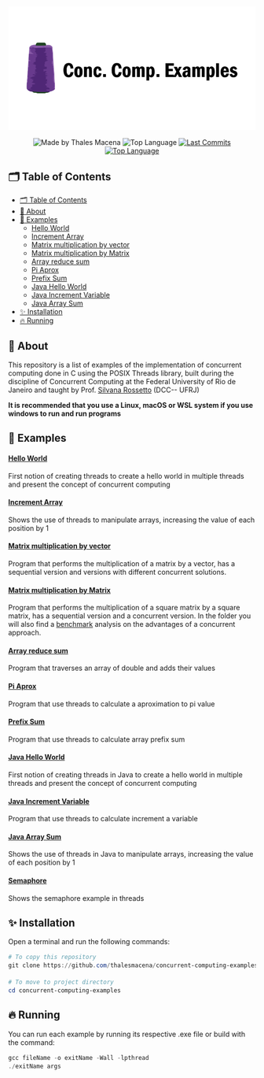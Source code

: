 <div align="center">
  <br />
  <img src=".github/banner.png" width="546" alt="Conc. Comp. Examples" />
  <br />
  <p>
    <img src="https://img.shields.io/badge/made%20by-Thales%20Macena-2D325E?labelColor=F0DB4F&style=for-the-badge&logo=visual-studio-code&logoColor=2D325E" alt="Made by Thales Macena">
    <img alt="Top Language" src="https://img.shields.io/github/languages/top/thalesmacena/concurrent-computing-examples?color=2D325E&labelColor=F0DB4F&style=for-the-badge&logo=c&logoColor=2D325E">
    <a href="https://github.com/thalesmacena/concurrent-computing-examples/commits/master">
      <img alt="Last Commits" src="https://img.shields.io/github/last-commit/thalesmacena/concurrent-computing-examples?color=2D325E&labelColor=F0DB4F&style=for-the-badge&logo=github&logoColor=2D325E">
    </a>
    <a href="https://github.com/thalesmacena/concurrent-computing-examples/issues"><img alt="Top Language" src="https://img.shields.io/github/issues-raw/thalesmacena/concurrent-computing-examples?color=2D325E&labelColor=F0DB4F&style=for-the-badge&logo=github&logoColor=2D325E"></a>
  </p>
</div>

## 🗂 Table of Contents
- [🗂 Table of Contents](#-table-of-contents)
- [📑 About](#-about)
- [🧩 Examples](#-examples)
    - [Hello World](#hello-world)
    - [Increment Array](#increment-array)
    - [Matrix multiplication by vector](#matrix-multiplication-by-vector)
    - [Matrix multiplication by Matrix](#matrix-multiplication-by-matrix)
    - [Array reduce sum](#array-reduce-sum)
    - [Pi Aprox](#pi-aprox)
    - [Prefix Sum](#prefix-sum)
    - [Java Hello World](#java-hello-world)
    - [Java Increment Variable](#java-increment-variable)
    - [Java Array Sum](#java-array-sum)
- [✨ Installation](#-installation)
- [🔥 Running](#-running)
  
  
## 📑 About

This repository is a list of examples of the implementation of concurrent computing done in C using the POSIX Threads library, built during the discipline of Concurrent Computing at the Federal University of Rio de Janeiro and taught by Prof. [Silvana Rossetto](https://dcc.ufrj.br/~silvana/) (DCC-- UFRJ)

**It is recommended that you use a Linux, macOS or WSL system if you use windows to run and run programs**

## 🧩 Examples

#### [Hello World](https://github.com/thalesmacena/concurrent-computing-examples/tree/main/src/examples/helloWorld)
First notion of creating threads to create a hello world in multiple threads and present the concept of concurrent computing

#### [Increment Array](https://github.com/thalesmacena/concurrent-computing-examples/tree/main/src/examples/incrementArray)
Shows the use of threads to manipulate arrays, increasing the value of each position by 1

#### [Matrix multiplication by vector](https://github.com/thalesmacena/concurrent-computing-examples/tree/main/src/examples/matrixVector)
Program that performs the multiplication of a matrix by a vector, has a sequential version and versions with different concurrent solutions.

#### [Matrix multiplication by Matrix](https://github.com/thalesmacena/concurrent-computing-examples/tree/main/src/examples/matrixMultiplication)
Program that performs the multiplication of a square matrix by a square matrix, has a sequential version and a concurrent version. In the folder you will also find a [benchmark](https://github.com/thalesmacena/concurrent-computing-examples/blob/main/src/examples/matrixMultiplication/benchmark.md) analysis on the advantages of a concurrent approach.

#### [Array reduce sum](https://github.com/thalesmacena/concurrent-computing-examples/tree/main/src/examples/arrayReduce)
Program that traverses an array of double and adds their values

#### [Pi Aprox](https://github.com/thalesmacena/concurrent-computing-examples/tree/main/src/examples/piAprox)
Program that use threads to calculate a aproximation to pi value

#### [Prefix Sum](https://github.com/thalesmacena/concurrent-computing-examples/tree/main/src/examples/prefixSum)
Program that use threads to calculate array prefix sum

#### [Java Hello World](https://github.com/thalesmacena/concurrent-computing-examples/tree/main/src/examples/javaHelloWorld)
First notion of creating threads in Java to create a hello world in multiple threads and present the concept of concurrent computing

#### [Java Increment Variable](https://github.com/thalesmacena/concurrent-computing-examples/tree/main/src/examples/javaIncrementVariable)
Program that use threads to calculate increment a variable

#### [Java Array Sum](https://github.com/thalesmacena/concurrent-computing-examples/tree/main/src/examples/javaArraySum)
Shows the use of threads in Java to manipulate arrays, increasing the value of each position by 1

#### [Semaphore](https://github.com/thalesmacena/concurrent-computing-examples/tree/main/src/examples/semaphore)
Shows the semaphore example in threads

## ✨ Installation
Open a terminal and run the following commands:

```PowerShell
# To copy this repository
git clone https://github.com/thalesmacena/concurrent-computing-examples.git

# To move to project directory
cd concurrent-computing-examples
```

## 🔥 Running
You can run each example by running its respective .exe file or build with the command:

```Powershell
gcc fileName -o exitName -Wall -lpthread
./exitName args
```
